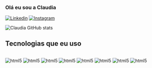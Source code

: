 ### Olá eu sou a Claudia 

[![Linkedin](https://img.shields.io/badge/LinkedIn-0077B5?style=for-the-badge&logo=linkedin&logoColor=white)]([www.linkedin.com/in/claudia-nuness](https://www.linkedin.com/in/claudia-nuness/))   [![Instagram](	https://img.shields.io/badge/Instagram-E4405F?style=for-the-badge&logo=instagram&logoColor=white)](www.linkedin.com/in/claudia-nuness)



![Claudia GitHub stats](https://github-readme-stats.vercel.app/api?username=Claudia-Nunes&show_icons=true&theme=dracula)


## Tecnologias que eu uso

<div style="display: inline_block"><br>
    <img alignm alt= "html5" src="https://img.shields.io/badge/HTML5-E34F26?style=for-the-badge&logo=html5&logoColor=white"/>
     <img alignm alt= "html5" src="https://img.shields.io/badge/JavaScript-F7DF1E?style=for-the-badge&logo=javascript&logoColor=black"/>
      <img alignm alt= "html5" src="https://img.shields.io/badge/CSS3-1572B6?style=for-the-badge&logo=css3&logoColor=white"/>
       <img alignm alt= "html5" src="https://img.shields.io/badge/Python-14354C?style=for-the-badge&logo=python&logoColor=white"/>
        <img alignm alt= "html5" src="https://img.shields.io/badge/Markdown-000000?style=for-the-badge&logo=markdown&logoColor=white"/>
        <img alignm alt= "html5" src="https://img.shields.io/badge/PostgreSQL-316192?style=for-the-badge&logo=postgresql&logoColor=white"/>
        <img alignm alt= "html5" src="https://img.shields.io/badge/Figma-F24E1E?style=for-the-badge&logo=figma&logoColor=white"/>
        <img alignm alt= "html5" src="https://img.shields.io/badge/gimp-5C5543?style=for-the-badge&logo=gimp&logoColor=white"/>
    </div><br>

    




